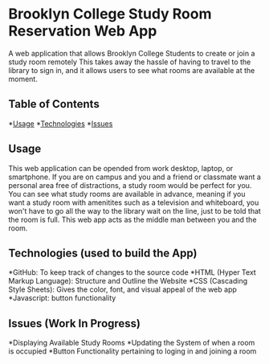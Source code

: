 # Brooklyn College Study Room Reservation Web App 

  A web application that allows Brooklyn College Students to create or join a study room remotely 
  This takes away the hassle of having to travel to the library to sign in, and it allows users
  to see what rooms are available at the moment.


## Table of Contents
  *[Usage](#usage)
  *[Technologies](#technologies)
  *[Issues](#issues)













## Usage 

This web application can be opended from work desktop, laptop, or smartphone. If you are on campus and you and a friend or classmate want a personal 
area free of distractions, a study room would be perfect for you. You can see what study rooms are available in advance, meaning if you want a study room 
with amenitites such as a television and whiteboard, you won't have to go all the way to the library wait on the line, just to be told that the room is full. 
This web app acts as the middle man between you and the room.








## Technologies (used to build the App)
*GitHub: To keep track of changes to the source code
*HTML (Hyper Text Markup Language): Structure and Outline the Website
*CSS (Cascading Style Sheets): Gives the color, font, and visual appeal of the web app
*Javascript: button functionality








## Issues (Work In Progress)
*Displaying Available Study Rooms
*Updating the System of when a room is occupied 
*Button Functionality pertaining to loging in and joining a room




